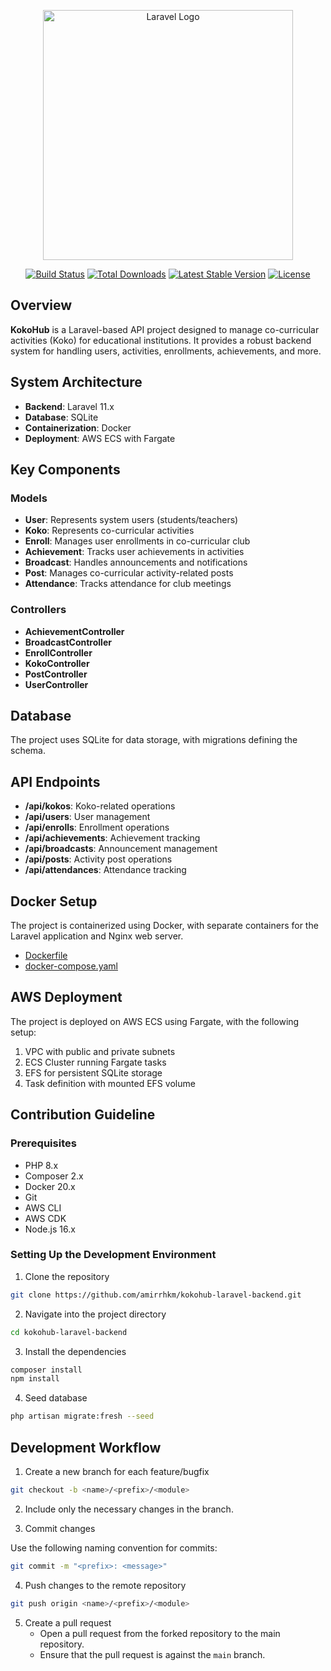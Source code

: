 <p align="center"><a href="https://laravel.com" target="_blank"><img src="https://raw.githubusercontent.com/laravel/art/master/logo-lockup/5%20SVG/2%20CMYK/1%20Full%20Color/laravel-logolockup-cmyk-red.svg" width="400" alt="Laravel Logo"></a></p>

<p align="center">
<a href="https://github.com/laravel/framework/actions"><img src="https://github.com/laravel/framework/workflows/tests/badge.svg" alt="Build Status"></a>
<a href="https://packagist.org/packages/laravel/framework"><img src="https://img.shields.io/packagist/dt/laravel/framework" alt="Total Downloads"></a>
<a href="https://packagist.org/packages/laravel/framework"><img src="https://img.shields.io/packagist/v/laravel/framework" alt="Latest Stable Version"></a>
<a href="https://packagist.org/packages/laravel/framework"><img src="https://img.shields.io/packagist/l/laravel/framework" alt="License"></a>
</p>

## Overview
**KokoHub** is a Laravel-based API project designed to manage co-curricular activities (Koko) for educational institutions. It provides a robust backend system for handling users, activities, enrollments, achievements, and more.

## System Architecture

- **Backend**: Laravel 11.x
- **Database**: SQLite
- **Containerization**: Docker
- **Deployment**: AWS ECS with Fargate

## Key Components

### Models

- **User**: Represents system users (students/teachers)
- **Koko**: Represents co-curricular activities
- **Enroll**: Manages user enrollments in co-curricular club
- **Achievement**: Tracks user achievements in activities
- **Broadcast**: Handles announcements and notifications
- **Post**: Manages co-curricular activity-related posts
- **Attendance**: Tracks attendance for club meetings

### Controllers

- **AchievementController**
- **BroadcastController**
- **EnrollController**
- **KokoController**
- **PostController**
- **UserController**

## Database
The project uses SQLite for data storage, with migrations defining the schema.

## API Endpoints

- **/api/kokos**: Koko-related operations
- **/api/users**: User management
- **/api/enrolls**: Enrollment operations
- **/api/achievements**: Achievement tracking
- **/api/broadcasts**: Announcement management
- **/api/posts**: Activity post operations
- **/api/attendances**: Attendance tracking

## Docker Setup
The project is containerized using Docker, with separate containers for the Laravel application and Nginx web server.

- [Dockerfile](https://github.com/amirrhkm/kokohub-laravel-backend/blob/main/Dockerfile)
- [docker-compose.yaml](https://github.com/amirrhkm/kokohub-laravel-backend/blob/main/docker-compose.yaml)

## AWS Deployment
The project is deployed on AWS ECS using Fargate, with the following setup:

1. VPC with public and private subnets
2. ECS Cluster running Fargate tasks
3. EFS for persistent SQLite storage
4. Task definition with mounted EFS volume

## Contribution Guideline

### Prerequisites
- PHP 8.x
- Composer 2.x
- Docker 20.x
- Git
- AWS CLI
- AWS CDK
- Node.js 16.x

### Setting Up the Development Environment
1. Clone the repository
```sh
git clone https://github.com/amirrhkm/kokohub-laravel-backend.git
```
2. Navigate into the project directory
```sh
cd kokohub-laravel-backend
```
3. Install the dependencies
```sh
composer install
npm install
```

4. Seed database
```sh
php artisan migrate:fresh --seed
```

## Development Workflow
1. Create a new branch for each feature/bugfix
```sh
git checkout -b <name>/<prefix>/<module>
```

2. Include only the necessary changes in the branch.

3. Commit changes

Use the following naming convention for commits:
```sh
git commit -m "<prefix>: <message>"
```

4. Push changes to the remote repository
```sh
git push origin <name>/<prefix>/<module>
```

5. Create a pull request
    - Open a pull request from the forked repository to the main repository.
    - Ensure that the pull request is against the `main` branch.
